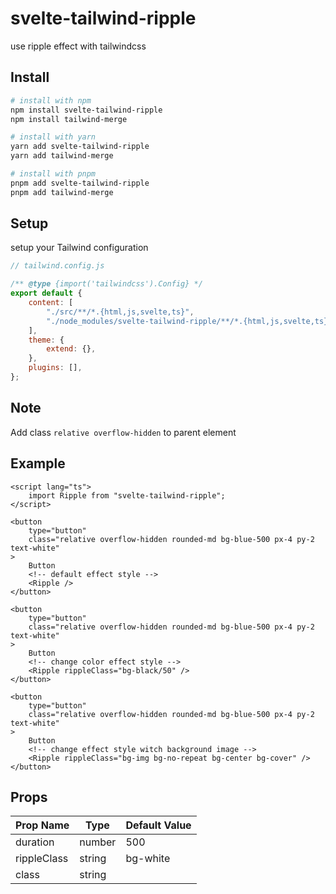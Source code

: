 # svelte-tailwind-ripple

use ripple effect with tailwindcss

## Install

```bash
# install with npm
npm install svelte-tailwind-ripple
npm install tailwind-merge

# install with yarn
yarn add svelte-tailwind-ripple
yarn add tailwind-merge

# install with pnpm
pnpm add svelte-tailwind-ripple
pnpm add tailwind-merge
```

## Setup

setup your Tailwind configuration

```js
// tailwind.config.js

/** @type {import('tailwindcss').Config} */
export default {
	content: [
		"./src/**/*.{html,js,svelte,ts}",
		"./node_modules/svelte-tailwind-ripple/**/*.{html,js,svelte,ts}",
	],
	theme: {
		extend: {},
	},
	plugins: [],
};
```

## Note

Add class `relative overflow-hidden` to parent element

## Example

```svelte
<script lang="ts">
	import Ripple from "svelte-tailwind-ripple";
</script>

<button
	type="button"
	class="relative overflow-hidden rounded-md bg-blue-500 px-4 py-2 text-white"
>
	Button
	<!-- default effect style -->
	<Ripple />
</button>

<button
	type="button"
	class="relative overflow-hidden rounded-md bg-blue-500 px-4 py-2 text-white"
>
	Button
	<!-- change color effect style -->
	<Ripple rippleClass="bg-black/50" />
</button>

<button
	type="button"
	class="relative overflow-hidden rounded-md bg-blue-500 px-4 py-2 text-white"
>
	Button
	<!-- change effect style witch background image -->
	<Ripple rippleClass="bg-img bg-no-repeat bg-center bg-cover" />
</button>
```

## Props

| Prop Name   | Type   | Default Value |
| ----------- | ------ | ------------- |
| duration    | number | 500           |
| rippleClass | string | bg-white      |
| class       | string |               |
